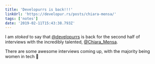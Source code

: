 ```yaml
---
title: 'Developurrs is back!!!'
linkUrl: 'https://developur.rs/posts/chiara-mensa/'
tags: ['notes'] 
date: '2019-02-11T15:43:38.793Z'
---
```

I am *stoked* to say that [@developurrs](//twitter.com/developurrs) is back for the second half of interviews with the incredibly talented, [@Chiara_Mensa](//twitter.com/Chiara_Mensa).

There are some awesome interviews coming up, with the majority being women in tech 🙂